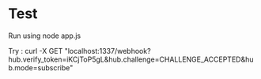 # Test
Run using node app.js

Try : curl -X GET "localhost:1337/webhook?hub.verify_token=iKCjToP5gL&hub.challenge=CHALLENGE_ACCEPTED&hub.mode=subscribe"